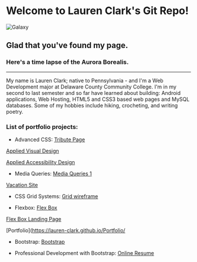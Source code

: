 # Welcome to Lauren Clark's Git Repo!
 
![Galaxy](https://media.giphy.com/media/35NGT2lm6mfHlNAkMu/giphy.gif)


## Glad that you've found my page. 
### Here's a time lapse of the Aurora Borealis. 

---  

My name is Lauren Clark; native to Pennsylvania - and I'm a Web Development major at Delaware County Community College. I'm in my second to last semester and so far have learned about building: Android applications, Web Hosting, HTML5 and CSS3 based web pages and MySQL databases. Some of my hobbies include hiking, crocheting, and writing poetry.


### List of portfolio projects:

* Advanced CSS: 
[Tribute Page](https://lauren-clark.github.io/Robert-Plant-Tribute/) 

[Applied Visual Design](https://lauren-clark.github.io/Applied-Visual-Design/)

[Applied Accessibility Design](https://lauren-clark.github.io/Accessibility-Assignment/)

* Media Queries:
[Media Queries 1](https://lauren-clark.github.io/Media-Query/)  

[Vacation Site](https://lauren-clark.github.io/Vacation-Website/)

* CSS Grid Systems:
[Grid wireframe](https://lauren-clark.github.io/PortfolioPageWireframe/)


* Flexbox:
[Flex Box](https://lauren-clark.github.io/FlexBox/)  

[Flex Box Landing Page](https://lauren-clark.github.io/FlexBoxLandingPage/)

[Portfolio](https://lauren-clark.github.io/Portfolio/

* Bootstrap:
[Bootstrap](https://lauren-clark.github.io/Bootstrap/)

* Professional Development with Bootstrap:
[Online Resume](https://lauren-clark.github.io/OnlineResume/)

